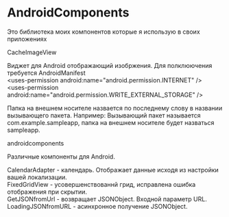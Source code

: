 AndroidComponents
=================

Это библиотека моих компонентов которые я использую в своих приложениях

CacheImageView

Виджет для Android отображающий изобржения.
Для полклюючения требуется
AndroidManifest<br />
  \<uses-permission android:name="android.permission.INTERNET" /><br />
  \<uses-permission android:name="android.permission.WRITE_EXTERNAL_STORAGE" /><br />
    
Папка на внешнем носителе назвается по последнему слову в названии вызывающего пакета.
Например:
Вызывающий пакет называется com.example.sampleapp, папка на внешнем носителе будет назваться sampleapp.

androidcomponents

Различные компоненты для Android.

CalendarAdapter - календарь. Отображает данные исходя из настройки вашей локализации.<br />
FixedGridView - усовершенствованнй грид, исправлена ошибка отображения при скрытии.<br />
GetJSONfromUrl - возвращает JSONObject. Входной параметр URL.<br />
LoadingJSONfromURL - асинхронное получение JSONObject.<br />
 
